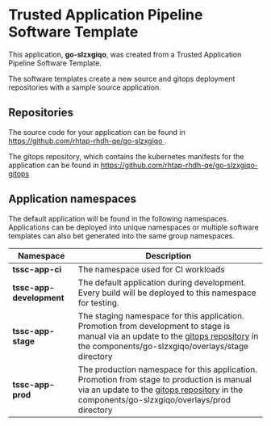 # Trusted Application Pipeline Software Template

This application, **go-slzxgiqo**, was created from a Trusted Application Pipeline Software Template.

The software templates create a new source and gitops deployment repositories with a sample source application. 

## Repositories

The source code for your application can be found in [https://github.com/rhtap-rhdh-qe/go-slzxgiqo ](https://github.com/rhtap-rhdh-qe/go-slzxgiqo ).
 
The gitops repository, which contains the kubernetes manifests for the application can be found in 
[https://github.com/rhtap-rhdh-qe/go-slzxgiqo-gitops ](https://github.com/rhtap-rhdh-qe/go-slzxgiqo-gitops ) 

## Application namespaces 

The default application will be found in the following namespaces. Applications can be deployed into unique namespaces or multiple software templates can also bet generated into the same group namespaces.  

|  Namespace   |  Description   |  
| -------- | -------- |
| **tssc-app-ci** | The namespace used for CI workloads |
| **tssc-app-development** | The default application during development. Every build will be deployed to this namespace for testing. |
| **tssc-app-stage** | The staging namespace for this application. Promotion from development to stage is manual via an update to the [gitops repository](https://github.com/rhtap-rhdh-qe/go-slzxgiqo-gitops ) in the components/go-slzxgiqo/overlays/stage directory |
| **tssc-app-prod** | The production namespace for this application. Promotion from stage to production is manual via an update to the [gitops repository](https://github.com/rhtap-rhdh-qe/go-slzxgiqo-gitops ) in the components/go-slzxgiqo/overlays/prod directory |